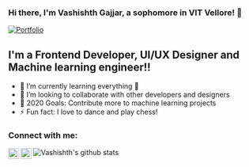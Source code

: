 ### Hi there, I'm Vashishth Gajjar, a sophomore in VIT Vellore! 👋

[![Portfolio]()](https://grand-27-master.github.io/Portfolio/)


## I'm a Frontend Developer, UI/UX Designer and Machine learning engineer!!

- 🌱 I’m currently learning everything 🤣
- 👯 I’m looking to collaborate with other developers and designers
- 🥅 2020 Goals: Contribute more to machine learning projects
- ⚡ Fun fact: I love to dance and play chess!


### Connect with me:


[<img align="left" alt="LinkedIn" width="22px" src="https://cdn.jsdelivr.net/npm/simple-icons@v3/icons/linkedin.svg" />][linkedin]
[<img align="left" alt="Instagram" width="22px" src="https://cdn.jsdelivr.net/npm/simple-icons@v3/icons/instagram.svg" />][instagram]





[instagram]: https://www.instagram.com/knowledge_bot/
[linkedin]: https://www.linkedin.com/in/vk-gajjar-a798b2195/


![Vashishth's github stats](https://github-readme-stats.vercel.app/api?username=grand-27-master&theme=merko&show_icons=true)
